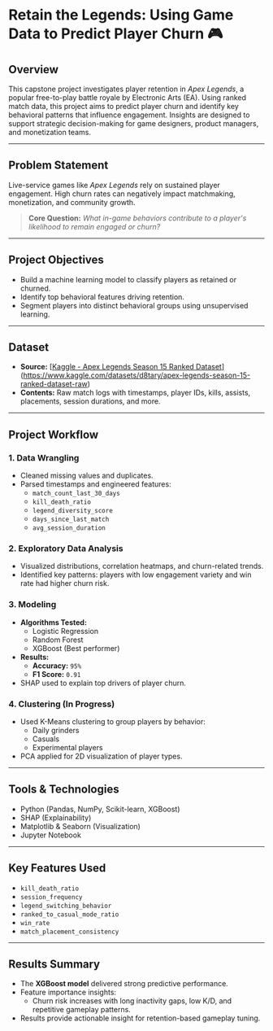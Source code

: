 # Retain the Legends: Using Game Data to Predict Player Churn 🎮


## Overview
This capstone project investigates player retention in *Apex Legends*, a popular free-to-play battle royale by Electronic Arts (EA). Using ranked match data, this project aims to predict player churn and identify key behavioral patterns that influence engagement. Insights are designed to support strategic decision-making for game designers, product managers, and monetization teams.

---

## Problem Statement
Live-service games like *Apex Legends* rely on sustained player engagement. High churn rates can negatively impact matchmaking, monetization, and community growth.  
> **Core Question:** *What in-game behaviors contribute to a player's likelihood to remain engaged or churn?*

---

## Project Objectives
- Build a machine learning model to classify players as retained or churned.
- Identify top behavioral features driving retention.
- Segment players into distinct behavioral groups using unsupervised learning.

---

## Dataset
- **Source:** [[Kaggle - Apex Legends Season 15 Ranked Dataset](https://www.kaggle.com/)](https://www.kaggle.com/datasets/d8tary/apex-legends-season-15-ranked-dataset-raw)
- **Contents:** Raw match logs with timestamps, player IDs, kills, assists, placements, session durations, and more.

---

## Project Workflow 

### 1. Data Wrangling
- Cleaned missing values and duplicates.
- Parsed timestamps and engineered features:
  - `match_count_last_30_days`
  - `kill_death_ratio`
  - `legend_diversity_score`
  - `days_since_last_match`
  - `avg_session_duration`

### 2. Exploratory Data Analysis
- Visualized distributions, correlation heatmaps, and churn-related trends.
- Identified key patterns: players with low engagement variety and win rate had higher churn risk.

### 3. Modeling
- **Algorithms Tested:**
  - Logistic Regression
  - Random Forest
  - XGBoost (Best performer)
- **Results:**
  - **Accuracy:** `95%`
  - **F1 Score:** `0.91`
- SHAP used to explain top drivers of player churn.

### 4. Clustering (In Progress)
- Used K-Means clustering to group players by behavior:
  - Daily grinders
  - Casuals
  - Experimental players
- PCA applied for 2D visualization of player types.

---

## Tools & Technologies
- Python (Pandas, NumPy, Scikit-learn, XGBoost)
- SHAP (Explainability)
- Matplotlib & Seaborn (Visualization)
- Jupyter Notebook

---

## Key Features Used
- `kill_death_ratio`
- `session_frequency`
- `legend_switching_behavior`
- `ranked_to_casual_mode_ratio`
- `win_rate`
- `match_placement_consistency`

---

## Results Summary
- The **XGBoost model** delivered strong predictive performance.
- Feature importance insights:
  - Churn risk increases with long inactivity gaps, low K/D, and repetitive gameplay patterns.
- Results provide actionable insight for retention-based gameplay tuning.

